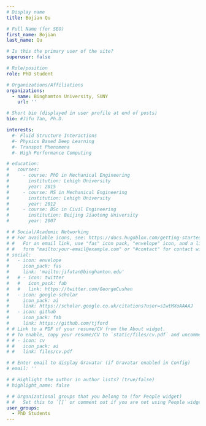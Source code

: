 ```yaml
---
# Display name
title: Bojian Qu

# Full Name (for SEO)
first_name: Bojian
last_name: Qu

# Is this the primary user of the site?
superuser: false

# Role/position
role: PhD student 

# Organizations/Affiliations
organizations:
  - name: Binghamton University, SUNY
    url: ''

# Short bio (displayed in user profile at end of posts)
bio: #Jifu Tan, Ph.D.

interests:
  #- Fluid Structure Interactions
  #- Physics Based Deep Learning
  #- Transpot Phenomena
  #- High Performance Computing

# education:
#   courses:
#     - course: PhD in Mechanical Engineering
#       institution: Lehigh University
#       year: 2015
#     - course: MS in Mechanical Engineering
#       institution: Lehigh University
#       year: 2012
#     - course: BSc in Civil Engineering
#       institution: Beijing Jiaotong University
#       year: 2007

# # Social/Academic Networking
# # For available icons, see: https://docs.hugoblox.com/getting-started/page-builder/#icons
# #   For an email link, use "fas" icon pack, "envelope" icon, and a link in the
# #   form "mailto:your-email@example.com" or "#contact" for contact widget.
# social:
#   - icon: envelope
#     icon_pack: fas
#     link: 'mailto:jifutan@binghamton.edu'
#   # - icon: twitter
#   #   icon_pack: fab
#   #   link: https://twitter.com/GeorgeCushen
#   - icon: google-scholar
#     icon_pack: ai
#     link: https://scholar.google.co.uk/citations?user=sIwtMXoAAAAJ
#   - icon: github
#     icon_pack: fab
#     link: https://github.com/tjford
# # Link to a PDF of your resume/CV from the About widget.
# # To enable, copy your resume/CV to `static/files/cv.pdf` and uncomment the lines below.
# # - icon: cv
# #   icon_pack: ai
# #   link: files/cv.pdf

# # Enter email to display Gravatar (if Gravatar enabled in Config)
# email: ''

# # Highlight the author in author lists? (true/false)
# highlight_name: false

# # Organizational groups that you belong to (for People widget)
# #   Set this to `[]` or comment out if you are not using People widget.
user_groups:
  - PhD Students
---
```


<!-- Jifu Tan is an assistant professor in the department of Mechanical Engineering at Binghamton University. His research interests include Multiphysics modeling, High Performance Computing, and Physics based Deep Learning with applications to the interdisciplinary field of engineering and medicine. -->
